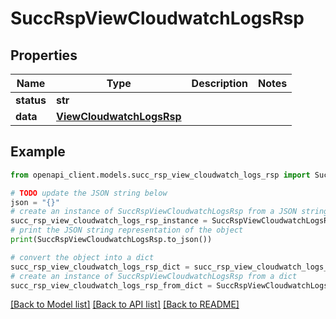 # SuccRspViewCloudwatchLogsRsp


## Properties

Name | Type | Description | Notes
------------ | ------------- | ------------- | -------------
**status** | **str** |  | 
**data** | [**ViewCloudwatchLogsRsp**](ViewCloudwatchLogsRsp.md) |  | 

## Example

```python
from openapi_client.models.succ_rsp_view_cloudwatch_logs_rsp import SuccRspViewCloudwatchLogsRsp

# TODO update the JSON string below
json = "{}"
# create an instance of SuccRspViewCloudwatchLogsRsp from a JSON string
succ_rsp_view_cloudwatch_logs_rsp_instance = SuccRspViewCloudwatchLogsRsp.from_json(json)
# print the JSON string representation of the object
print(SuccRspViewCloudwatchLogsRsp.to_json())

# convert the object into a dict
succ_rsp_view_cloudwatch_logs_rsp_dict = succ_rsp_view_cloudwatch_logs_rsp_instance.to_dict()
# create an instance of SuccRspViewCloudwatchLogsRsp from a dict
succ_rsp_view_cloudwatch_logs_rsp_from_dict = SuccRspViewCloudwatchLogsRsp.from_dict(succ_rsp_view_cloudwatch_logs_rsp_dict)
```
[[Back to Model list]](../README.md#documentation-for-models) [[Back to API list]](../README.md#documentation-for-api-endpoints) [[Back to README]](../README.md)


